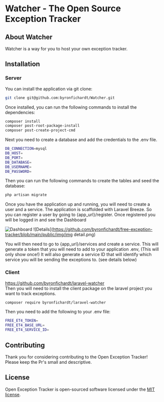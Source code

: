 # Watcher - The Open Source Exception Tracker

## About Watcher

Watcher is a way for you to host your own exception tracker.

## Installation

### Server
You can install the application via git clone:

```bash
git clone git@github.com:byronfichardt/Watcher.git
```

Once installed, you can run the following commands to install the dependencies:

```bash
composer install
composer post-root-package-install
composer post-create-project-cmd
```
Next you need to create a database and add the credentials to the .env file.

```bash
DB_CONNECTION=mysql
DB_HOST=
DB_PORT=
DB_DATABASE=
DB_USERNAME=
DB_PASSWORD=
```

Then you can run the following commands to create the tables and seed the database:

```bash
php artisan migrate
```

Once you have the application up and running, you will need to create a user and a service.
The application is scaffolded with Laravel Breeze. 
So you can register a user by going to {app_url}/register.
Once registered you will be logged in and see the Dashboard

![Dashboard](https://github.com/byronfichardt/free-exception-tracker/blob/main/public/img/img.png)
![Details](https://github.com/byronfichardt/free-exception-tracker/blob/main/public/img/img detail.png)

You will then need to go to {app_url}/services and create a service.
This will generate a token that you will need to add to your application .env, (This will only show once!)
It will also generate a service ID that will identify which service you will be sending the exceptions to.
(see details below)

### Client
https://github.com/byronfichardt/laravel-watcher  
Then you will need to install the client package on the laravel project you want to track exceptions.

```bash
composer require byronfichardt/laravel-watcher
```

Then you need to add the following to your .env file:

```bash
FREE_ET4_TOKEN=
FREE_ET4_BASE_URL=
FREE_ET4_SERVICE_ID=
```

## Contributing

Thank you for considering contributing to the Open Exception Tracker! 
Please keep the Pr's small and descriptive.

## License

Open Exception Tracker is open-sourced software licensed under the [MIT license](https://opensource.org/licenses/MIT).
